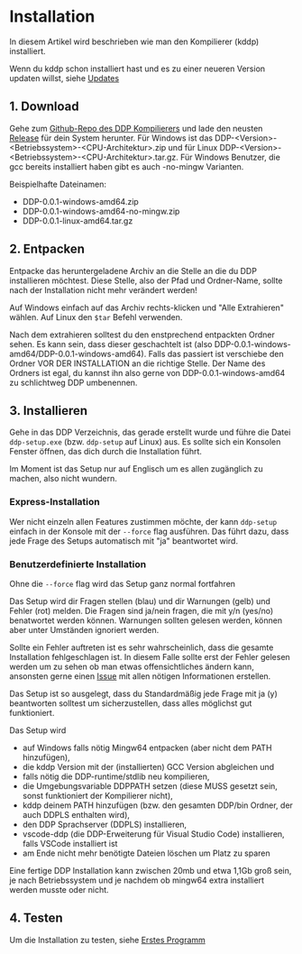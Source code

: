 # Installation

In diesem Artikel wird beschrieben wie man den Kompilierer (kddp) installiert.

Wenn du kddp schon installiert hast und es zu einer neueren Version updaten willst, siehe [Updates](/Bedienungsanleitung/DE/Einstieg/Updates)

## 1. Download

Gehe zum [Github-Repo des DDP Kompilierers](https://github.com/DDP-Projekt/Kompilierer) und lade den neusten [Release](https://github.com/DDP-Projekt/Kompilierer/releases) für dein System herunter.
Für Windows ist das DDP-&lt;Version&gt;-&lt;Betriebssystem&gt;-&lt;CPU-Architektur&gt;.zip und für Linux DDP-&lt;Version&gt;-&lt;Betriebssystem&gt;-&lt;CPU-Architektur&gt;.tar.gz.
Für Windows Benutzer, die gcc bereits installiert haben gibt es auch -no-mingw Varianten.

Beispielhafte Dateinamen:
- DDP-0.0.1-windows-amd64.zip
- DDP-0.0.1-windows-amd64-no-mingw.zip
- DDP-0.0.1-linux-amd64.tar.gz

## 2. Entpacken

Entpacke das heruntergeladene Archiv an die Stelle an die du DDP installieren möchtest.
Diese Stelle, also der Pfad und Ordner-Name, sollte nach der Installation nicht mehr verändert werden!

Auf Windows einfach auf das Archiv rechts-klicken und "Alle Extrahieren" wählen.
Auf Linux den `$tar` Befehl verwenden.

Nach dem extrahieren solltest du den enstprechend entpackten Ordner sehen. Es kann sein, dass dieser geschachtelt ist (also DDP-0.0.1-windows-amd64/DDP-0.0.1-windows-amd64). Falls das passiert ist verschiebe den Ordner VOR DER INSTALLATION an die richtige Stelle.
Der Name des Ordners ist egal, du kannst ihn also gerne von DDP-0.0.1-windows-amd64 zu schlichtweg DDP umbenennen.

## 3. Installieren

Gehe in das DDP Verzeichnis, das gerade erstellt wurde und führe die Datei `ddp-setup.exe` (bzw. `ddp-setup` auf Linux) aus. 
Es sollte sich ein Konsolen Fenster öffnen, das dich durch die Installation führt.

Im Moment ist das Setup nur auf Englisch um es allen zugänglich zu machen, also nicht wundern.

### Express-Installation

Wer nicht einzeln allen Features zustimmen möchte, der kann `ddp-setup` einfach in der Konsole mit der `--force` flag ausführen.
Das führt dazu, dass jede Frage des Setups automatisch mit "ja" beantwortet wird.

### Benutzerdefinierte Installation

Ohne die `--force` flag wird das Setup ganz normal fortfahren

Das Setup wird dir Fragen stellen (blau) und dir Warnungen (gelb) und Fehler (rot) melden.
Die Fragen sind ja/nein fragen, die mit y/n (yes/no) benatwortet werden können.
Warnungen sollten gelesen werden, können aber unter Umständen ignoriert werden.

Sollte ein Fehler auftreten ist es sehr wahrscheinlich, dass die gesamte Installation fehlgeschlagen ist.
In diesem Falle sollte erst der Fehler gelesen werden um zu sehen ob man etwas offensichtliches ändern kann, ansonsten gerne einen [Issue](https://github.com/DDP-Projekt/Installer/issues) mit allen nötigen Informationen erstellen.

Das Setup ist so ausgelegt, dass du Standardmäßig jede Frage mit ja (y) beantworten solltest um sicherzustellen, dass alles möglichst gut funktioniert.

Das Setup wird
* auf Windows falls nötig Mingw64 entpacken (aber nicht dem PATH hinzufügen),
* die kddp Version mit der (installierten) GCC Version abgleichen und
* falls nötig die DDP-runtime/stdlib neu kompilieren,
* die Umgebungsvariable DDPPATH setzen (diese MUSS gesetzt sein, sonst funktioniert der Kompilierer nicht),
* kddp deinem PATH hinzufügen (bzw. den gesamten DDP/bin Ordner, der auch DDPLS enthalten wird),
* den DDP Sprachserver (DDPLS) installieren,
* vscode-ddp (die DDP-Erweiterung für Visual Studio Code) installieren, falls VSCode installiert ist
* am Ende nicht mehr benötigte Dateien löschen um Platz zu sparen

Eine fertige DDP Installation kann zwischen 20mb und etwa 1,1Gb groß sein, je nach Betriebssystem und je nachdem ob mingw64 extra installiert werden musste oder nicht.

## 4. Testen

Um die Installation zu testen, siehe [Erstes Programm](/Bedienungsanleitung/DE/Einstieg/Erstes%20Programm)